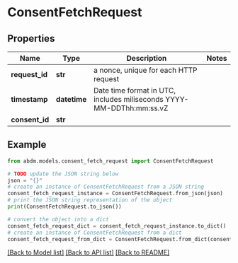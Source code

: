 # ConsentFetchRequest


## Properties

Name | Type | Description | Notes
------------ | ------------- | ------------- | -------------
**request_id** | **str** | a nonce, unique for each HTTP request | 
**timestamp** | **datetime** | Date time format in UTC, includes miliseconds YYYY-MM-DDThh:mm:ss.vZ | 
**consent_id** | **str** |  | 

## Example

```python
from abdm.models.consent_fetch_request import ConsentFetchRequest

# TODO update the JSON string below
json = "{}"
# create an instance of ConsentFetchRequest from a JSON string
consent_fetch_request_instance = ConsentFetchRequest.from_json(json)
# print the JSON string representation of the object
print(ConsentFetchRequest.to_json())

# convert the object into a dict
consent_fetch_request_dict = consent_fetch_request_instance.to_dict()
# create an instance of ConsentFetchRequest from a dict
consent_fetch_request_from_dict = ConsentFetchRequest.from_dict(consent_fetch_request_dict)
```
[[Back to Model list]](../README.md#documentation-for-models) [[Back to API list]](../README.md#documentation-for-api-endpoints) [[Back to README]](../README.md)


